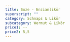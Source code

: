 ```yaml
---
title: Suze - Enzianlikör
superscript: ""
category: Schnaps & Likör
subcategory: Wermut & Likör
price1: --
price2: 5,5
---
```

